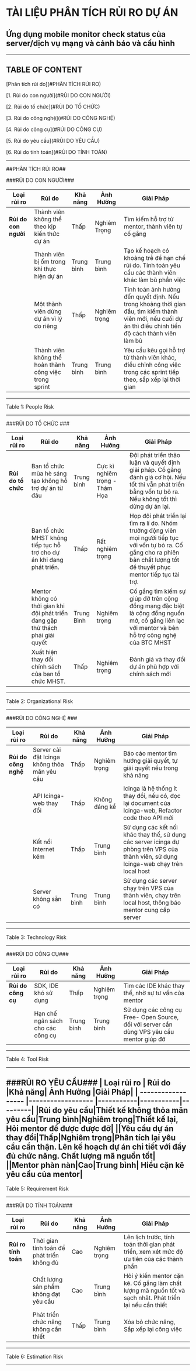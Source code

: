 ﻿TÀI LIỆU PHÂN TÍCH RỦI RO DỰ ÁN
=========================

Ứng dụng mobile monitor check status của server/dịch vụ mạng và cảnh báo và cấu hình
-------------------------------------------------------------------------------


--------------------------------------------------------------------------------
TABLE OF CONTENT
----------------
[Phân tích rủi do](#PHÂN TÍCH RỦI RO)

[1. Rủi do con người](#RỦI DO CON NGƯỜI)

[2. Rủi do tổ chức](#RỦI DO TỔ CHỨC)

[3. Rủi do công nghệ](#RỦI DO CÔNG NGHỆ)

[4. Rủi do công cụ](#RỦI DO CÔNG CỤ)

[5. Rủi do yêu cầu](#RỦI DO YÊU CẦU)

[6. Rủi do tính toán](#RỦI DO TÍNH TOÁN)

------------------------------------

##PHÂN TÍCH RỦI RO##

###RỦI DO CON NGƯỜI###

| Loại rủi ro        | Rủi do                   |Khả năng| Ảnh Hưởng |Giải Pháp|
| ------------------ |------------------       |-----------|-----------|---------|
|**Rủi do con người**| Thành viên không thể theo kịp kiến thức dự án| Thấp| Nghiêm Trọng|Tìm kiếm hỗ trợ từ mentor, thành viên tự cố gắng|
||Thành viên bị ốm trong khi thực hiện dự án|Trung bình|Trung bình|Tạo kế hoạch có khoảng trễ để hạn chế rủi do. Tính toán yêu cầu các thành viên khác làm bù phần việc|
||Một thành viên dừng dự án vì lý do riêng|Thấp|Nghiêm trọng|Tính toán ảnh hưởng đến quyết định. Nếu trong khoảng thời gian đầu, tìm kiếm thành viên mới, nếu cuối dự án thì điều chỉnh tiến độ cách thành viên làm bù|
||Thành viên không thể hoàn thành công việc trong sprint|Trung bình|Trung bình|Yêu cầu kêu gọi hỗ trợ từ thành viên khác, điều chỉnh công việc trong các sprint tiếp theo, sắp xếp lại thời gian|
---------------------------------------
Table 1: People Risk

---------------------------------------
###RỦI DO TỔ CHỨC ###

| Loại rủi ro        | Rủi do                   |Khả năng| Ảnh Hưởng |Giải Pháp|
| ------------------ |------------------       |-----------|-----------|---------|
|**Rủi do tổ chức**|Ban tổ chức mùa hè sáng tạo không hỗ trợ dự án từ đâu|Trung bình|Cực kì nghiêm trọng -Thảm Họa|Đội phát triển thảo luận và quyết định giải pháp. Cố gắng đánh giá cơ hội. Nếu tốt thì vẫn phát triển bằng vốn tự bỏ ra. Nếu không tốt thì dừng dự án lại.|
||Ban tổ chức MHST không tiếp tục hỗ trợ cho dự án khi đang phát triển.|Thấp|Rất nghiêm trọng|Họp đội phát triển lại tìm ra lí do. Nhóm trưởng động viên mọi người tiếp tục với vốn tự bỏ ra. Cố gắng cho ra phiên bản chất lượng tốt để thuyết phục mentor tiếp tục tài trợ.|
||Mentor không có thời gian khi đội phát triển đang gặp thử thách phải giải quyết|Trung Bình|Nghiêm trọng|Cố gắng tìm kiếm sự giúp đỡ trên cộng đồng mạng đặc biệt là cộng đồng nguồn mở, cố gắng liên lạc với mentor và bên hỗ trợ công nghệ của BTC MHST|
||Xuất hiện thay đổi chính sách của ban tổ chức MHST.|Thấp|Nghiêm trọng|Đánh giá và thay đổi dự án phù hợp với chính sách mới|
---------------------------------------
Table 2: Organizational Risk

---------------------------------------
###RỦI DO CÔNG NGHỆ ###

| Loại rủi ro        | Rủi do                   |Khả năng| Ảnh Hưởng |Giải Pháp|
| ------------------ |------------------       |-----------|-----------|---------|
|**Rủi do công nghệ**|Server cài đặt Icinga không thỏa mãn yêu cầu|Thấp|Nghiêm trọng| Báo cáo mentor tìm hướng giải quyết, tự giải quyết nếu trong khả năng|
||API Icinga-web thay đổi|Thấp|Không đáng kể|Icinga là hệ thống ít thay đổi, nếu có, đọc lại document của Icinga-web, Refactor code theo API mới|
||Kết nối Internet kém|Thấp|Trung bình|Sử dụng các kết nối khác thay thế, sử dụng các server icinga dự phòng trên VPS của thành viên, sử dụng Icinga-web chạy trên local host|
||Server không sẵn có|Trung bình|Trung bình| Sử dụng các server chạy trên VPS của thành viên, chạy trên local host, thông báo mentor cung cấp server|
---------------------------------------
Table 3: Technology Risk

---------------------------------------

###RỦI DO CÔNG CỤ###

| Loại rủi ro        | Rủi do                   |Khả năng| Ảnh Hưởng |Giải Pháp|
|------------------ |------------------       |-----------|-----------|---------|
|**Rủi do công cụ**|SDK, IDE khó sử dụng|Thấp|Nghiêm trọng|Tìm các IDE khác thay thế, nhờ sự tư vấn của mentor|
||Hạn chế ngân sách cho các công cụ|Trung bình|Trung bình|Sử dụng các công cụ Free- Open Source, đối với server cần dùng VPS yêu cầu mentor giúp đỡ|
---------------------------------------
Table 4: Tool Risk

---------------------------------------

###RỦI RO YÊU CẦU###
| Loại rủi ro        | Rủi do                   |Khả năng| Ảnh Hưởng |Giải Pháp|
| ------------------ |------------------       |-----------|-----------|---------|
|**Rủi do yêu cầu**|Thiết kế không thỏa mãn yêu cầu|Trung bình|Nghiêm trọng|Thiết kế lại, Hỏi mentor để được được đỡ|
||Yêu cầu dự án thay đổi|Thấp|Nghiêm trọng|Phân tích lại yêu cầu cẩn thận. Lên kế hoạch dự án chi tiết với đầy đủ chức năng. Chất lượng mã nguồn tốt|
||Mentor phàn nàn|Cao|Trung bình| Hiểu cặn kẽ yêu cầu của mentor|
---------------------------------------
Table 5: Requirement Risk

---------------------------------------

###RỦI DO TÍNH TOÁN###

| Loại rủi ro        | Rủi do                   |Khả năng| Ảnh Hưởng |Giải Pháp|
| ------------------ |------------------       |-----------|-----------|---------|
|**Rủi ro tính toán**|Thời gian tính toán để phát triển không đủ|Cao|Nghiêm trọng|Lên lịch trước, tính toán thời gian phát triển, xem xét mức độ ưu tiên của các thành phần|
||Chất lượng sản phẩm không đạt yêu cầu|Cao|Trung bình|Hỏi ý kiến mentor cặn kẽ. Cố gắng làm chất lượng mã nguồn tốt và sạch nhât. Phát triển lại nếu cần thiết|
||Phát triển chức năng không cần thiết|Thấp|Trung bình|Xóa bỏ chức năng, Sắp xếp lại công việc|
------------------------------
Table 6: Estimation Risk

--------------------------

